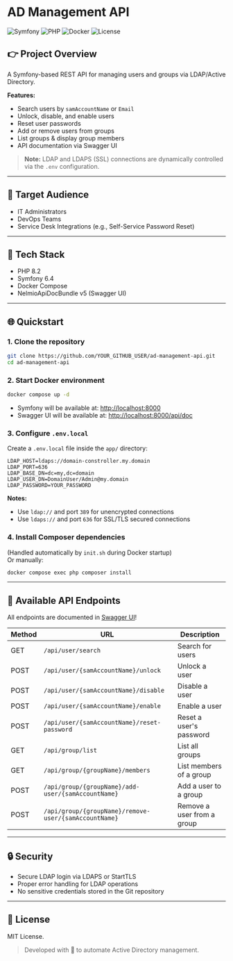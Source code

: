 # AD Management API

![Symfony](https://img.shields.io/badge/Symfony-7.2-blue)
![PHP](https://img.shields.io/badge/PHP-8.2-blue)
![Docker](https://img.shields.io/badge/Docker-Ready-blue)
![License](https://img.shields.io/badge/license-MIT-green.svg)

## 👉 Project Overview

A Symfony-based REST API for managing users and groups via LDAP/Active Directory.

**Features:**
- Search users by `samAccountName` or `Email`
- Unlock, disable, and enable users
- Reset user passwords
- Add or remove users from groups
- List groups & display group members
- API documentation via Swagger UI

> **Note:** LDAP and LDAPS (SSL) connections are dynamically controlled via the `.env` configuration.

---

## 👥 Target Audience

- IT Administrators
- DevOps Teams
- Service Desk Integrations (e.g., Self-Service Password Reset)

---

## 🔧 Tech Stack

- PHP 8.2
- Symfony 6.4
- Docker Compose
- NelmioApiDocBundle v5 (Swagger UI)

---

## 🌐 Quickstart

### 1. Clone the repository

```bash
git clone https://github.com/YOUR_GITHUB_USER/ad-management-api.git
cd ad-management-api
```

### 2. Start Docker environment

```bash
docker compose up -d
```

- Symfony will be available at: [http://localhost:8000](http://localhost:8000)
- Swagger UI will be available at: [http://localhost:8000/api/doc](http://localhost:8000/api/doc)

### 3. Configure `.env.local`

Create a `.env.local` file inside the `app/` directory:

```dotenv
LDAP_HOST=ldaps://domain-constroller.my.domain
LDAP_PORT=636
LDAP_BASE_DN=dc=my,dc=domain
LDAP_USER_DN=DomainUser/Admin@my.domain
LDAP_PASSWORD=YOUR_PASSWORD
```

**Notes:**
- Use `ldap://` and port `389` for unencrypted connections
- Use `ldaps://` and port `636` for SSL/TLS secured connections

### 4. Install Composer dependencies

(Handled automatically by `init.sh` during Docker startup)  
Or manually:

```bash
docker compose exec php composer install
```

---

## 📑 Available API Endpoints

All endpoints are documented in [Swagger UI](http://localhost:8000/api/doc)!

| Method | URL | Description |
|--------|-----|-------------|
| GET | `/api/user/search` | Search for users |
| POST | `/api/user/{samAccountName}/unlock` | Unlock a user |
| POST | `/api/user/{samAccountName}/disable` | Disable a user |
| POST | `/api/user/{samAccountName}/enable` | Enable a user |
| POST | `/api/user/{samAccountName}/reset-password` | Reset a user's password |
| GET | `/api/group/list` | List all groups |
| GET | `/api/group/{groupName}/members` | List members of a group |
| POST | `/api/group/{groupName}/add-user/{samAccountName}` | Add a user to a group |
| POST | `/api/group/{groupName}/remove-user/{samAccountName}` | Remove a user from a group |

---

## 🔒 Security

- Secure LDAP login via LDAPS or StartTLS
- Proper error handling for LDAP operations
- No sensitive credentials stored in the Git repository

---

## 💛 License

MIT License.

> Developed with 💛 to automate Active Directory management.
